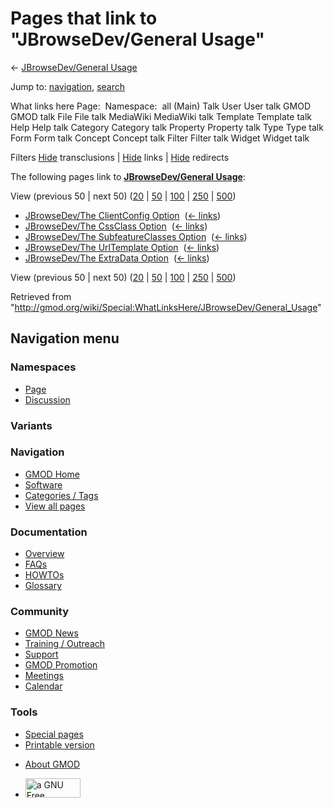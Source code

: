 <div id="mw-page-base" class="noprint">

</div>

<div id="mw-head-base" class="noprint">

</div>

<div id="content" class="mw-body" role="main">

<span id="top"></span>

<div id="mw-js-message" style="display:none;">

</div>



# <span dir="auto">Pages that link to "JBrowseDev/General Usage"</span>

<div id="bodyContent">

<div id="contentSub">

← <a
href="/mediawiki/index.php?title=JBrowseDev/General_Usage&amp;redirect=no"
class="mw-redirect" title="JBrowseDev/General Usage">JBrowseDev/General
Usage</a>

</div>

<div id="jump-to-nav" class="mw-jump">

Jump to: [navigation](#mw-navigation), [search](#p-search)

</div>

<div id="mw-content-text">

What links here Page:  Namespace:  all (Main) Talk User User talk GMOD
GMOD talk File File talk MediaWiki MediaWiki talk Template Template talk
Help Help talk Category Category talk Property Property talk Type Type
talk Form Form talk Concept Concept talk Filter Filter talk Widget
Widget talk

Filters
[Hide](/mediawiki/index.php?title=Special:WhatLinksHere/JBrowseDev/General_Usage&hidetrans=1 "Special:WhatLinksHere/JBrowseDev/General Usage")
transclusions \|
[Hide](/mediawiki/index.php?title=Special:WhatLinksHere/JBrowseDev/General_Usage&hidelinks=1 "Special:WhatLinksHere/JBrowseDev/General Usage")
links \|
[Hide](/mediawiki/index.php?title=Special:WhatLinksHere/JBrowseDev/General_Usage&hideredirs=1 "Special:WhatLinksHere/JBrowseDev/General Usage")
redirects

The following pages link to
**<a href="/wiki/JBrowseDev/General_Usage" class="mw-redirect"
title="JBrowseDev/General Usage">JBrowseDev/General Usage</a>**:

View (previous 50 \| next 50)
([20](/mediawiki/index.php?title=Special:WhatLinksHere/JBrowseDev/General_Usage&limit=20 "Special:WhatLinksHere/JBrowseDev/General Usage")
\|
[50](/mediawiki/index.php?title=Special:WhatLinksHere/JBrowseDev/General_Usage&limit=50 "Special:WhatLinksHere/JBrowseDev/General Usage")
\|
[100](/mediawiki/index.php?title=Special:WhatLinksHere/JBrowseDev/General_Usage&limit=100 "Special:WhatLinksHere/JBrowseDev/General Usage")
\|
[250](/mediawiki/index.php?title=Special:WhatLinksHere/JBrowseDev/General_Usage&limit=250 "Special:WhatLinksHere/JBrowseDev/General Usage")
\|
[500](/mediawiki/index.php?title=Special:WhatLinksHere/JBrowseDev/General_Usage&limit=500 "Special:WhatLinksHere/JBrowseDev/General Usage"))

- [JBrowseDev/The ClientConfig
  Option](/wiki/JBrowseDev/The_ClientConfig_Option "JBrowseDev/The ClientConfig Option")
  ‎ <span class="mw-whatlinkshere-tools">([←
  links](/mediawiki/index.php?title=Special:WhatLinksHere&target=JBrowseDev%2FThe+ClientConfig+Option "Special:WhatLinksHere"))</span>
- [JBrowseDev/The CssClass
  Option](/wiki/JBrowseDev/The_CssClass_Option "JBrowseDev/The CssClass Option")
  ‎ <span class="mw-whatlinkshere-tools">([←
  links](/mediawiki/index.php?title=Special:WhatLinksHere&target=JBrowseDev%2FThe+CssClass+Option "Special:WhatLinksHere"))</span>
- [JBrowseDev/The SubfeatureClasses
  Option](/wiki/JBrowseDev/The_SubfeatureClasses_Option "JBrowseDev/The SubfeatureClasses Option")
  ‎ <span class="mw-whatlinkshere-tools">([←
  links](/mediawiki/index.php?title=Special:WhatLinksHere&target=JBrowseDev%2FThe+SubfeatureClasses+Option "Special:WhatLinksHere"))</span>
- [JBrowseDev/The UrlTemplate
  Option](/wiki/JBrowseDev/The_UrlTemplate_Option "JBrowseDev/The UrlTemplate Option")
  ‎ <span class="mw-whatlinkshere-tools">([←
  links](/mediawiki/index.php?title=Special:WhatLinksHere&target=JBrowseDev%2FThe+UrlTemplate+Option "Special:WhatLinksHere"))</span>
- [JBrowseDev/The ExtraData
  Option](/wiki/JBrowseDev/The_ExtraData_Option "JBrowseDev/The ExtraData Option")
  ‎ <span class="mw-whatlinkshere-tools">([←
  links](/mediawiki/index.php?title=Special:WhatLinksHere&target=JBrowseDev%2FThe+ExtraData+Option "Special:WhatLinksHere"))</span>

View (previous 50 \| next 50)
([20](/mediawiki/index.php?title=Special:WhatLinksHere/JBrowseDev/General_Usage&limit=20 "Special:WhatLinksHere/JBrowseDev/General Usage")
\|
[50](/mediawiki/index.php?title=Special:WhatLinksHere/JBrowseDev/General_Usage&limit=50 "Special:WhatLinksHere/JBrowseDev/General Usage")
\|
[100](/mediawiki/index.php?title=Special:WhatLinksHere/JBrowseDev/General_Usage&limit=100 "Special:WhatLinksHere/JBrowseDev/General Usage")
\|
[250](/mediawiki/index.php?title=Special:WhatLinksHere/JBrowseDev/General_Usage&limit=250 "Special:WhatLinksHere/JBrowseDev/General Usage")
\|
[500](/mediawiki/index.php?title=Special:WhatLinksHere/JBrowseDev/General_Usage&limit=500 "Special:WhatLinksHere/JBrowseDev/General Usage"))

</div>

<div class="printfooter">

Retrieved from
"<http://gmod.org/wiki/Special:WhatLinksHere/JBrowseDev/General_Usage>"

</div>

<div id="catlinks" class="catlinks catlinks-allhidden">

</div>

<div class="visualClear">

</div>

</div>

</div>

<div id="mw-navigation">

## Navigation menu

<div id="mw-head">



<div id="left-navigation">

<div id="p-namespaces" class="vectorTabs" role="navigation"
aria-labelledby="p-namespaces-label">

### Namespaces

- <span id="ca-nstab-main"><a href="/wiki/JBrowseDev/General_Usage" accesskey="c"
  title="View the content page [c]">Page</a></span>
- <span id="ca-talk"><a
  href="/mediawiki/index.php?title=Talk:JBrowseDev/General_Usage&amp;action=edit&amp;redlink=1"
  accesskey="t"
  title="Discussion about the content page [t]">Discussion</a></span>

</div>

<div id="p-variants" class="vectorMenu emptyPortlet" role="navigation"
aria-labelledby="p-variants-label">

### 

### Variants[](#)

<div class="menu">

</div>

</div>

</div>

<div id="right-navigation">





</div>



</div>

</div>

</div>

<div id="mw-panel">

<div id="p-logo" role="banner">

<a href="/wiki/Main_Page"
style="background-image: url(http://gmod.org/images/GMOD-cogs.png);"
title="Visit the main page"></a>

</div>

<div id="p-Navigation" class="portal" role="navigation"
aria-labelledby="p-Navigation-label">

### Navigation

<div class="body">

- <span id="n-GMOD-Home">[GMOD Home](/wiki/Main_Page)</span>
- <span id="n-Software">[Software](/wiki/GMOD_Components)</span>
- <span id="n-Categories-.2F-Tags">[Categories /
  Tags](/wiki/Categories)</span>
- <span id="n-View-all-pages">[View all
  pages](/wiki/Special:AllPages)</span>

</div>

</div>

<div id="p-Documentation" class="portal" role="navigation"
aria-labelledby="p-Documentation-label">

### Documentation

<div class="body">

- <span id="n-Overview">[Overview](/wiki/Overview)</span>
- <span id="n-FAQs">[FAQs](/wiki/Category:FAQ)</span>
- <span id="n-HOWTOs">[HOWTOs](/wiki/Category:HOWTO)</span>
- <span id="n-Glossary">[Glossary](/wiki/Glossary)</span>

</div>

</div>

<div id="p-Community" class="portal" role="navigation"
aria-labelledby="p-Community-label">

### Community

<div class="body">

- <span id="n-GMOD-News">[GMOD News](/wiki/GMOD_News)</span>
- <span id="n-Training-.2F-Outreach">[Training /
  Outreach](/wiki/Training_and_Outreach)</span>
- <span id="n-Support">[Support](/wiki/Support)</span>
- <span id="n-GMOD-Promotion">[GMOD
  Promotion](/wiki/GMOD_Promotion)</span>
- <span id="n-Meetings">[Meetings](/wiki/Meetings)</span>
- <span id="n-Calendar">[Calendar](/wiki/Calendar)</span>

</div>

</div>

<div id="p-tb" class="portal" role="navigation"
aria-labelledby="p-tb-label">

### Tools

<div class="body">

- <span id="t-specialpages"><a href="/wiki/Special:SpecialPages" accesskey="q"
  title="A list of all special pages [q]">Special pages</a></span>
- <span id="t-print"><a
  href="/mediawiki/index.php?title=Special:WhatLinksHere/JBrowseDev/General_Usage&amp;printable=yes"
  rel="alternate" accesskey="p"
  title="Printable version of this page [p]">Printable version</a></span>

</div>

</div>

</div>

</div>

<div id="footer" role="contentinfo">

- <span id="footer-places-about">[About
  GMOD](/wiki/GMOD:About "GMOD:About")</span>

<!-- -->

- <span id="footer-copyrightico">[<img src="http://www.gnu.org/graphics/gfdl-logo-small.png" width="88"
  height="31" alt="a GNU Free Documentation License" />](http://www.gnu.org/licenses/fdl-1.3.html)</span>




</div>
